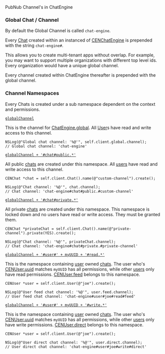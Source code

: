 PubNub Channel's in ChatEngine  

### Global Chat / Channel  

By default the Global Channel is called `chat-engine`.  

Every [Chat](../../api-reference/chat) created within an instanced of 
[CENChatEngine](../../api-reference/chatengine) is prepended with the string `chat-engine#`.  

This allows you to create multi-tenant apps without overlap. For example, you may want to support 
multiple organizations with different top level ids. Every organization would have a unique global 
channel.  

Every channel created within ChatEngine thereafter is prepended with the global channel.  

### Channel Namespaces

Every Chats is created under a sub namespace dependent on the context and permissions.

<a id="globalchannel" />

[`globalChannel`](#globalchannel)

This is the channel for [ChatEngine.global](../../api-reference/chatengine#chat-global). All 
[User](../../api-reference/user)s have read and write access to this channel.  
```objc
NSLog(@"Global chat channel: '%@'", self.client.global.channel);
// Global chat channel: 'chat-engine'
```

<a id="globalchannel-and-chat-public" />

[`globalChannel + '#chat#public.*'`](#globalchannel-and-chat-public)

All public [chats](../../api-reference/chat) are created under this namespace. All 
[users](../../api-reference/user) have read and write access to this channel.  

```objc
CENChat *chat = self.client.Chat().name(@"custom-channel").create();

NSLog(@"Chat channel: '%@'", chat.channel);
// Chat channel: 'chat-engine#chat#public.#custom-channel'
```

<a id="globalchannel-and-chat-private" />

[`globalChannel + '#chat#private.*'`](#globalchannel-and-chat-private)

All private [chats](../../api-reference/chat) are created under this namespace. This namespace is 
locked down and no users have read or write access. They must be granted them.  
```objc
CENChat *privateChat = self.client.Chat().name(@"private-channel").private(YES).create();

NSLog(@"Chat channel: '%@'", privateChat.channel);
// Chat channel: 'chat-engine#chat#private.#private-channel'
```

<a id="globalchannel-user-uuid-read" />

[`globalChannel + '#user#' + myUUID + '#read.*'`](#globalchannel-user-uuid-read)

This is the namespace containing [user](../../api-reference/user) owned 
[chats](../../api-reference/chat). The user who's [CENUser.uuid](../../api-reference/user#uuid) 
matches `myUUID` has all permissions, while other [users](../../api-reference/user) only have read 
permissions. [CENUser.feed](../../api-reference/user#feed) belongs to this namespace.  
```objc
CENUser *user = self.client.User(@"joe").create();

NSLog(@"User feed chat channel: '%@'", user.feed.channel);
// User feed chat channel: 'chat-engine#user#joe#read#feed'
```

<a id="globalchannel-user-uuid-write" />

[`globalChannel + '#user#' + myUUID + '#write.*'`](#globalchannel-user-uuid-write)

This is the namespace containing [user](../../api-reference/user) owned 
[chats](../../api-reference/chat). The user who's [CENUser.uuid](../../api-reference/user#uuid) 
matches `myUUID` has all permissions, while other [users](../../api-reference/user) only have write 
permissions. [CENUser.direct](../../api-reference/user#direct) belongs to this namespace.  
```objc
CENUser *user = self.client.User(@"joe").create();

NSLog(@"User direct chat channel: '%@'", user.direct.channel);
// User direct chat channel: 'chat-engine#user#joe#write#direct'
```